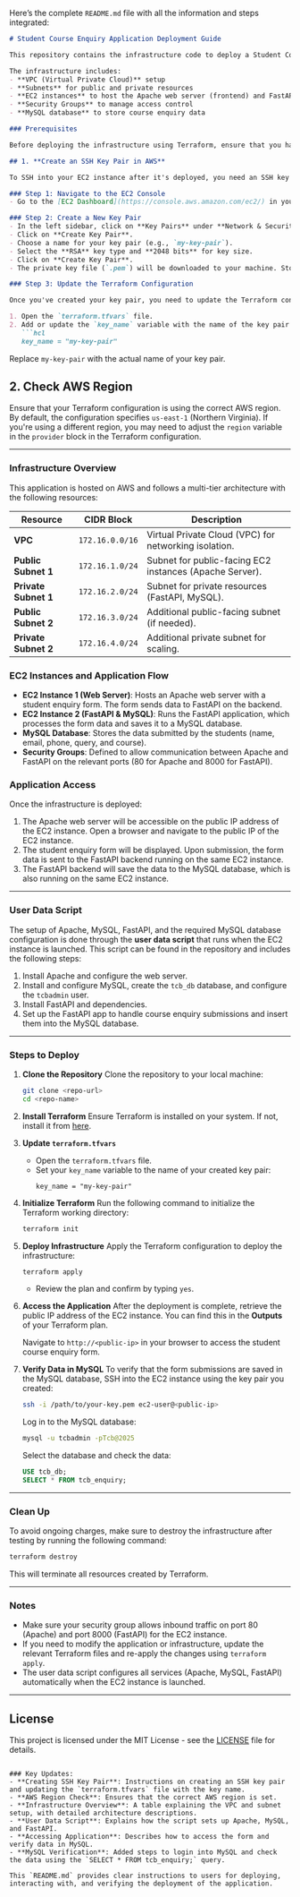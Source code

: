 Here’s the complete `README.md` file with all the information and steps integrated:

```markdown
# Student Course Enquiry Application Deployment Guide

This repository contains the infrastructure code to deploy a Student Course Enquiry web application on AWS using Terraform. The application consists of an Apache web server, a MySQL database, and a FastAPI backend to handle course enquiry submissions.

The infrastructure includes:
- **VPC (Virtual Private Cloud)** setup
- **Subnets** for public and private resources
- **EC2 instances** to host the Apache web server (frontend) and FastAPI application (backend)
- **Security Groups** to manage access control
- **MySQL database** to store course enquiry data

### Prerequisites

Before deploying the infrastructure using Terraform, ensure that you have completed the following steps:

## 1. **Create an SSH Key Pair in AWS**

To SSH into your EC2 instance after it's deployed, you need an SSH key pair in your AWS account. Follow these steps to create a key pair:

### Step 1: Navigate to the EC2 Console
- Go to the [EC2 Dashboard](https://console.aws.amazon.com/ec2/) in your AWS account.

### Step 2: Create a New Key Pair
- In the left sidebar, click on **Key Pairs** under **Network & Security**.
- Click on **Create Key Pair**.
- Choose a name for your key pair (e.g., `my-key-pair`).
- Select the **RSA** key type and **2048 bits** for key size.
- Click on **Create Key Pair**.
- The private key file (`.pem`) will be downloaded to your machine. Store this file securely, as it is required to SSH into the EC2 instance.

### Step 3: Update the Terraform Configuration

Once you've created your key pair, you need to update the Terraform configuration to use this key pair for the EC2 instance:

1. Open the `terraform.tfvars` file.
2. Add or update the `key_name` variable with the name of the key pair you just created. For example:
   ```hcl
   key_name = "my-key-pair"
   ```
   Replace `my-key-pair` with the actual name of your key pair.

## 2. **Check AWS Region**

Ensure that your Terraform configuration is using the correct AWS region. By default, the configuration specifies `us-east-1` (Northern Virginia). If you're using a different region, you may need to adjust the `region` variable in the `provider` block in the Terraform configuration.

---

### Infrastructure Overview

This application is hosted on AWS and follows a multi-tier architecture with the following resources:

| **Resource**       | **CIDR Block**          | **Description**                                      |
|--------------------|-------------------------|------------------------------------------------------|
| **VPC**            | `172.16.0.0/16`         | Virtual Private Cloud (VPC) for networking isolation. |
| **Public Subnet 1**| `172.16.1.0/24`         | Subnet for public-facing EC2 instances (Apache Server). |
| **Private Subnet 1**| `172.16.2.0/24`        | Subnet for private resources (FastAPI, MySQL).       |
| **Public Subnet 2**| `172.16.3.0/24`         | Additional public-facing subnet (if needed).         |
| **Private Subnet 2**| `172.16.4.0/24`        | Additional private subnet for scaling.               |

### EC2 Instances and Application Flow

- **EC2 Instance 1 (Web Server)**: Hosts an Apache web server with a student enquiry form. The form sends data to FastAPI on the backend.
- **EC2 Instance 2 (FastAPI & MySQL)**: Runs the FastAPI application, which processes the form data and saves it to a MySQL database.
- **MySQL Database**: Stores the data submitted by the students (name, email, phone, query, and course).
- **Security Groups**: Defined to allow communication between Apache and FastAPI on the relevant ports (80 for Apache and 8000 for FastAPI).

### Application Access

Once the infrastructure is deployed:

1. The Apache web server will be accessible on the public IP address of the EC2 instance. Open a browser and navigate to the public IP of the EC2 instance.
2. The student enquiry form will be displayed. Upon submission, the form data is sent to the FastAPI backend running on the same EC2 instance.
3. The FastAPI backend will save the data to the MySQL database, which is also running on the same EC2 instance.

---

### User Data Script

The setup of Apache, MySQL, FastAPI, and the required MySQL database configuration is done through the **user data script** that runs when the EC2 instance is launched. This script can be found in the repository and includes the following steps:
1. Install Apache and configure the web server.
2. Install and configure MySQL, create the `tcb_db` database, and configure the `tcbadmin` user.
3. Install FastAPI and dependencies.
4. Set up the FastAPI app to handle course enquiry submissions and insert them into the MySQL database.

---

### Steps to Deploy

1. **Clone the Repository**
   Clone the repository to your local machine:
   ```bash
   git clone <repo-url>
   cd <repo-name>
   ```

2. **Install Terraform**
   Ensure Terraform is installed on your system. If not, install it from [here](https://www.terraform.io/downloads.html).

3. **Update `terraform.tfvars`**
   - Open the `terraform.tfvars` file.
   - Set your `key_name` variable to the name of your created key pair:
     ```hcl
     key_name = "my-key-pair"
     ```

4. **Initialize Terraform**
   Run the following command to initialize the Terraform working directory:
   ```bash
   terraform init
   ```

5. **Deploy Infrastructure**
   Apply the Terraform configuration to deploy the infrastructure:
   ```bash
   terraform apply
   ```
   - Review the plan and confirm by typing `yes`.

6. **Access the Application**
   After the deployment is complete, retrieve the public IP address of the EC2 instance. You can find this in the **Outputs** of your Terraform plan.

   Navigate to `http://<public-ip>` in your browser to access the student course enquiry form.

7. **Verify Data in MySQL**
   To verify that the form submissions are saved in the MySQL database, SSH into the EC2 instance using the key pair you created:

   ```bash
   ssh -i /path/to/your-key.pem ec2-user@<public-ip>
   ```

   Log in to the MySQL database:
   ```bash
   mysql -u tcbadmin -pTcb@2025
   ```

   Select the database and check the data:
   ```sql
   USE tcb_db;
   SELECT * FROM tcb_enquiry;
   ```

---

### Clean Up

To avoid ongoing charges, make sure to destroy the infrastructure after testing by running the following command:
```bash
terraform destroy
```

This will terminate all resources created by Terraform.

---

### Notes

- Make sure your security group allows inbound traffic on port 80 (Apache) and port 8000 (FastAPI) for the EC2 instance.
- If you need to modify the application or infrastructure, update the relevant Terraform files and re-apply the changes using `terraform apply`.
- The user data script configures all services (Apache, MySQL, FastAPI) automatically when the EC2 instance is launched.

---

## License

This project is licensed under the MIT License - see the [LICENSE](LICENSE) file for details.
```

### Key Updates:
- **Creating SSH Key Pair**: Instructions on creating an SSH key pair and updating the `terraform.tfvars` file with the key name.
- **AWS Region Check**: Ensures that the correct AWS region is set.
- **Infrastructure Overview**: A table explaining the VPC and subnet setup, with detailed architecture descriptions.
- **User Data Script**: Explains how the script sets up Apache, MySQL, and FastAPI.
- **Accessing Application**: Describes how to access the form and verify data in MySQL.
- **MySQL Verification**: Added steps to login into MySQL and check the data using the `SELECT * FROM tcb_enquiry;` query.

This `README.md` provides clear instructions to users for deploying, interacting with, and verifying the deployment of the application.
